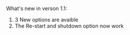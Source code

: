 What's new in verson 1.1:
1. 3 New options are avaible
2. The Re-start and shutdown option now work

